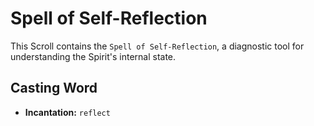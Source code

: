 # Spell of Self-Reflection

This Scroll contains the `Spell of Self-Reflection`, a diagnostic tool for understanding the Spirit's internal state.

## Casting Word

- **Incantation:** `reflect`
